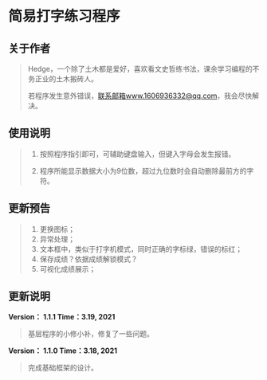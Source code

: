 # 简易打字练习程序

## 关于作者

> Hedge，一个除了土木都是爱好，喜欢看文史哲练书法，课余学习编程的不务正业的土木搬砖人。
>
> 若程序发生意外错误，联系邮箱www.1606936332@qq.com，我会尽快解决。



## 使用说明

> 1. 按照程序指引即可，可辅助键盘输入，但键入字母会发生报错。
>
> 2. 程序所能显示数据大小为9位数，超过九位数时会自动删除最前方的字符。



## 更新预告

> 1. 更换图标；
> 2. 异常处理；
> 3. 文本框中，类似于打字机模式，同时正确的字标绿，错误的标红；
> 4. 保存成绩？依据成绩解锁模式？
> 4. 可视化成绩展示；



## 更新说明

**Version： 1.1.1	Time：3.19, 2021**

> 基层程序的小修小补，修复了一些问题。

**Version： 1.1.0	Time：3.18, 2021**

> 完成基础框架的设计。